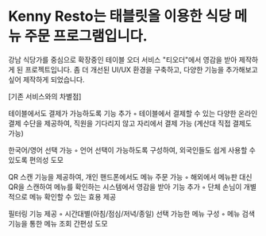 # Kenny Resto는 태블릿을 이용한 식당 메뉴 주문 프로그램입니다.

강남 식당가를 중심으로 확장중인 테이블 오더 서비스 "티오더"에서 영감을 받아 제작하게 된 프로젝트입니다.
좀 더 개선된 UI/UX 환경을 구축하고, 다양한 기능을 추가해보고 싶어 제작하게 되었습니다.

[기존 서비스와의 차별점]

테이블에서도 결제가 가능하도록 기능 추가
◦ 테이블에서 결제할 수 있는 다양한 온라인 결제 수단을 제공하여, 직원을 기다리지 않고 자리에서 결제 가능 (계산대 직접 결제도 가능)

한국어/영어 선택 가능
◦ 언어 선택이 가능하도록 구성하여, 외국인들도 쉽게 사용할 수 있도록 편의성 도모

QR 스캔 기능을 제공하여, 개인 핸드폰에서도 메뉴 주문 가능
◦ 해외에서 메뉴판 대신 QR을 스캔하여 메뉴를 확인하는 시스템에서 영감을 받아 기능 추가
◦ 단체 손님이 개별적으로 메뉴 확인할 수 있는 효용 제공

필터링 기능 제공
◦ 시간대별(아침/점심/저녁/종일) 선택 가능한 메뉴 구성
◦ 메뉴 검색 기능을 통한 메뉴 조회 간편성 도모
